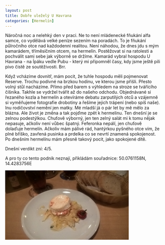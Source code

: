 ```yaml
---
layout: post
title: Dobře uleželý U Havrana
categories: [Hermelín]
---
```

Náročná noc a nelehký den v praci. Ne to není mládenecké fňukání alfa samce, co vydělává velké peníze sezením na poradách. To je fňukání půlročního otce nad každodenní realitou. Není náhodou, že dnes jdu s mým kamarádem, tříměsíčním otcem, na hermelín. Postěžovat si na ratolesti a pochválit sami sebe jak výborně se držíme. Kamarád vybral hospodu U Havrana - na Ípáku vedle Pubu - který mi připomněl časy, kdy jsme ještě pili pivo čistě ze soutěživosti. Brr. 

Když vcházíme dovnitř, mám pocit, že tuhle hospodu měli pojmenovat Reserve. Trochu podivné na brzkou hodinu, ve kterou jsme přišli. Přesto volný stůl nacházíme. Přímo před barem s výhledem na stroze se tvářícího číšníka. Takhle se vydržel tvářit až do našeho odchodu. Objednávané si řezaného kozla a hermelín a otevíráme debatu zarputilých otců a vzájemně si vyměňujeme fotografie drobotiny a řešíme jejich trápení (nebo spíš naše). Inu rodičovství nemění jen matky. Mé mladší já o pár let by mě mělo za blázna. Ale život je změna a tak pojďme zpět k
hermelinu. Ten dnešní je se zelnou podestýlkou. Chuťově výborný, jen ten zelný salát mi k tomu nějak nepasuje, ačkoliv není vůbec špatný. Feferonka nepálí, jen chuťově dolaďuje hermelín. Ačkoliv mám pálivé rád, hantýrkou pyšného otce vím, že plné bříško, zavřená pusinka a prdelka co se nevrtí znamená spokojenost. Po dnešním hermelínu mám přesně takový pocit, jako spokojené dítě.

Dnešní verdikt zní: 4/5.

A pro ty co tento podnik neznají, přikládám souřadnice: 50.0761158N, 14.4283756E

![Hermelín v hospodě U Havrana](/images/posts/2017-02-08-dobre-ulezely-u-havrana/hermelin_small.jpg)
